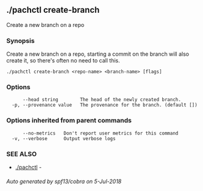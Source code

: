 ## ./pachctl create-branch

Create a new branch on a repo

### Synopsis


Create a new branch on a repo, starting a commit on the branch will also create it, so there's often no need to call this.

```
./pachctl create-branch <repo-name> <branch-name> [flags]
```

### Options

```
      --head string        The head of the newly created branch.
  -p, --provenance value   The provenance for the branch. (default [])
```

### Options inherited from parent commands

```
      --no-metrics   Don't report user metrics for this command
  -v, --verbose      Output verbose logs
```

### SEE ALSO
* [./pachctl](./pachctl.md)	 - 

###### Auto generated by spf13/cobra on 5-Jul-2018

